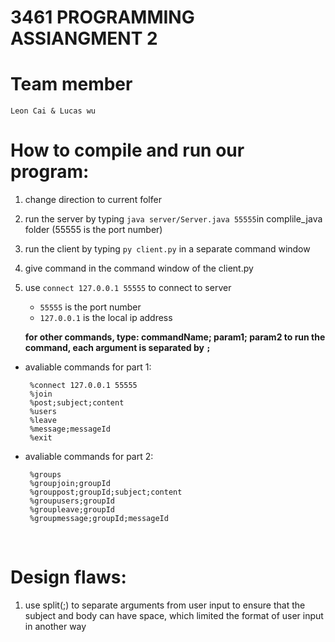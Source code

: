 # 3461 PROGRAMMING ASSIANGMENT 2

# Team member 

```
Leon Cai & Lucas wu
```

# How to compile and run our program:

1. change direction to current folfer
2. run the server by typing `java server/Server.java 55555`in complile_java folder (55555 is the port number)
3. run the client by typing `py client.py` in a separate command window
4. give command in the command window of the client.py
5. use `connect 127.0.0.1 55555` to connect to server 
   - `55555` is the port number
   - `127.0.0.1` is the local ip address
   
   **for other commands, type: commandName; param1; param2 to run the command, each argument is separated by `;`**

- avaliable commands for part 1:
  ```
   %connect 127.0.0.1 55555
   %join
   %post;subject;content
   %users
   %leave
   %message;messageId
   %exit
  ```
- avaliable commands for part 2:
  ```
   %groups
   %groupjoin;groupId
   %grouppost;groupId;subject;content
   %groupusers;groupId
   %groupleave;groupId
   %groupmessage;groupId;messageId
  ```
  
  <br/>

# Design flaws:

1. use split(;) to separate arguments from user input to ensure that the subject and body can have space,
 which limited the format of user input in another way
